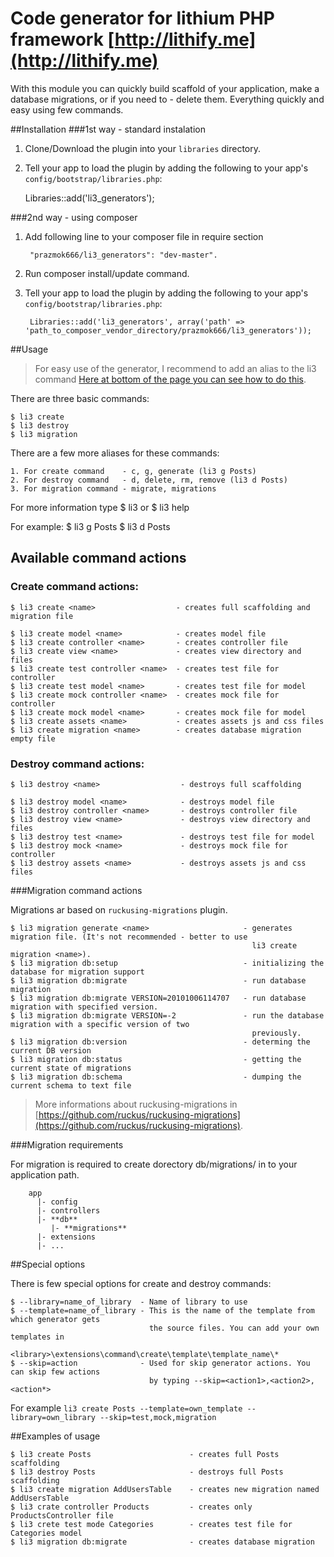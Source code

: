 # Code generator for lithium PHP framework [http://lithify.me](http://lithify.me)

With this module you can quickly build scaffold of your application, make a database migrations,
or if you need to - delete them. Everything quickly and easy using few commands.

##Installation
###1st way - standard instalation
1. Clone/Download the plugin into your ``libraries`` directory.
2. Tell your app to load the plugin by adding the following to your app's ``config/bootstrap/libraries.php``:

    Libraries::add('li3_generators');

###2nd way - using composer
1. Add following line to your composer file in require section

        "prazmok666/li3_generators": "dev-master".

2. Run composer install/update command.
3. Tell your app to load the plugin by adding the following to your app's ``config/bootstrap/libraries.php``:

        Libraries::add('li3_generators', array('path' => 'path_to_composer_vendor_directory/prazmok666/li3_generators'));

##Usage

> For easy use of the generator, I recommend to add an alias to the li3 command
> [Here at bottom of the page you can see how to do this](http://lithify.me/docs/manual/getting-started/installation.wiki).

There are three basic commands:

    $ li3 create
    $ li3 destroy
    $ li3 migration

There are a few more aliases for these commands:

    1. For create command    - c, g, generate (li3 g Posts)
    2. For destroy command   - d, delete, rm, remove (li3 d Posts)
    3. For migration command - migrate, migrations

For more information type
    $ li3
or
    $ li3 help <command>

For example:
    $ li3 g Posts
    $ li3 d Posts

## Available command actions

### Create command actions:

    $ li3 create <name>                  - creates full scaffolding and migration file

    $ li3 create model <name>            - creates model file
    $ li3 create controller <name>       - creates controller file
    $ li3 create view <name>             - creates view directory and files
    $ li3 create test controller <name>  - creates test file for controller
    $ li3 create test model <name>       - creates test file for model
    $ li3 create mock controller <name>  - creates mock file for controller
    $ li3 create mock model <name>       - creates mock file for model
    $ li3 create assets <name>           - creates assets js and css files
    $ li3 create migration <name>        - creates database migration empty file

### Destroy command actions:

    $ li3 destroy <name>                  - destroys full scaffolding

    $ li3 destroy model <name>            - destroys model file
    $ li3 destroy controller <name>       - destroys controller file
    $ li3 destroy view <name>             - destroys view directory and files
    $ li3 destroy test <name>             - destroys test file for model
    $ li3 destroy mock <name>             - destroys mock file for controller
    $ li3 destroy assets <name>           - destroys assets js and css files

###Migration command actions

Migrations ar based on `ruckusing-migrations` plugin.

    $ li3 migration generate <name>                     - generates migration file. (It's not recommended - better to use
                                                          li3 create migration <name>).
    $ li3 migration db:setup                            - initializing the database for migration support
    $ li3 migration db:migrate                          - run database migration
    $ li3 migration db:migrate VERSION=20101006114707   - run database migration with specified version.
    $ li3 migration db:migrate VERSION=-2               - run the database migration with a specific version of two
                                                          previously.
    $ li3 migration db:version                          - determing the current DB version
    $ li3 migration db:status                           - getting the current state of migrations
    $ li3 migration db:schema                           - dumping the current schema to text file

> More informations about ruckusing-migrations in [https://github.com/ruckus/ruckusing-migrations](https://github.com/ruckus/ruckusing-migrations).

###Migration requirements

For migration is required to create dorectory db/migrations/ in to your application path.

        app
          |- config
          |- controllers
          |- **db**
             |- **migrations**
          |- extensions
          |- ...


##Special options

There is few special options for create and destroy commands:

    $ --library=name_of_library  - Name of library to use
    $ --template=name_of_library - This is the name of the template from which generator gets
                                   the source files. You can add your own templates in
                                   <library>\extensions\command\create\template\template_name\*
    $ --skip=action              - Used for skip generator actions. You can skip few actions
                                   by typing --skip=<action1>,<action2>,<action*>

For example `li3 create Posts --template=own_template --library=own_library --skip=test,mock,migration`

##Examples of usage

    $ li3 create Posts                      - creates full Posts scaffolding
    $ li3 destroy Posts                     - destroys full Posts scaffolding
    $ li3 create migration AddUsersTable    - creates new migration named AddUsersTable
    $ li3 crate controller Products         - creates only ProductsController file
    $ li3 crete test mode Categories        - creates test file for Categories model
    $ li3 migration db:migrate              - creates database migration